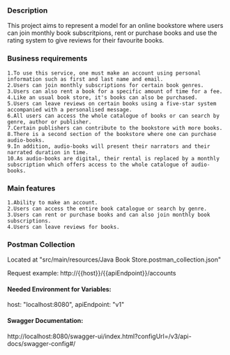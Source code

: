 <h3>Description</h3>
This project aims to represent a model for an online bookstore where users can join monthly book subscritpions, rent or
purchase books and use the rating system to give reviews for their favourite books.

<h3>Business requirements</h3>

    1.To use this service, one must make an account using personal information such as first and last name and email.
    2.Users can join monthly subscriptions for certain book genres.
    3.Users can also rent a book for a specific amount of time for a fee.
    4.Like an usual book store, it's books can also be purchased.
    5.Users can leave reviews on certain books using a five-star system accompanied with a personalised message.
    6.All users can access the whole catalogue of books or can search by genre, author or publisher.
    7.Certain publishers can contribute to the bookstore with more books.
    8.There is a second section of the bookstore where one can purchase audio-books.
    9.In addition, audio-books will present their narrators and their narrated duration in time.
    10.As audio-books are digital, their rental is replaced by a monthly subscription which offers access to the whole catalogue of audio-books.

<h3>Main features</h3>

    1.Ability to make an account.
    2.Users can access the entire book catalogue or search by genre.
    3.Users can rent or purchase books and can also join monthly book subscriptions.
    4.Users can leave reviews for books.

<h3>Postman Collection</h3>

Located at "src/main/resources/Java Book Store.postman_collection.json"

Request example: http://{{host}}/{{apiEndpoint}}/accounts

<h4>Needed Environment for Variables:</h4>

host: "localhost:8080", apiEndpoint: "v1"

<h4>Swagger Documentation:</h4>

http://localhost:8080/swagger-ui/index.html?configUrl=/v3/api-docs/swagger-config#/
